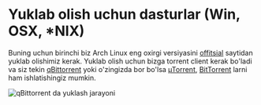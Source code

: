 # Yuklab olish uchun dasturlar (Win, OSX, \*NIX)

Buning uchun birinchi biz Arch Linux eng oxirgi versiyasini
[offitsial](https://archlinux.org/download/) saytidan yuklab olishimiz kerak.
Yuklab olish uchun bizga torrent client kerak bo'ladi va siz tekin
[qBittorrent](https://www.qbittorrent.org/download.php) yoki o'zingizda bor
bo'lsa [µTorrent](https://www.utorrent.com/),
[BitTorrent](https://www.bittorrent.com/) larni ham ishlatishingiz mumkin.

![qBittorrent da yuklash jarayoni](/install/qbittorrent.png)